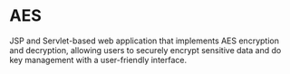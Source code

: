 # AES
JSP and Servlet-based web application that implements AES encryption and decryption, allowing users to securely encrypt sensitive data and do key management with a user-friendly interface.
